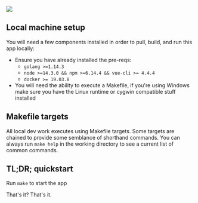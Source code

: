 ![](https://repository-images.githubusercontent.com/10535292/aa1a4f80-afd4-11ea-987c-fd9b0f4f1112)

## Local machine setup
You will need a few components installed in order to pull, build, and run this app locally:
* Ensure you have already installed the pre-reqs:
    * `golang >=1.14.3`
    * `node >=14.3.0 && npm >=6.14.4 && vue-cli >= 4.4.4`
    * `docker >= 19.03.8`
* You will need the ability to execute a Makefile, if you're using Windows make sure you have the Linux runtime or cygwin compatible stuff installed

## Makefile targets
All local dev work executes using Makefile targets.  Some targets are chained to provide some semblance of shorthand commands.  You can always run `make help` in the working directory to see a current list of common commands.

## TL;DR; quickstart
Run `make` to start the app

That's it? That's it.